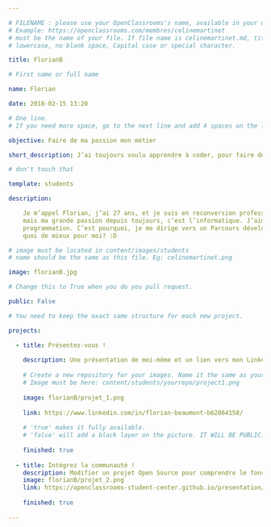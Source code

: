 ```yaml
---

# FILENAME : please use your OpenClassrooms's name, available in your url.
# Example: https://openclassrooms.com/membres/celinemartinet
# must be the name of your file. If file name is celinemartinet.md, title is celinemartinet.
# lowercase, no blank space, Capital case or special character.

title: FlorianB

# First name or full name

name: Florian

date: 2018-02-15 13:20

# One line.
# If you need more space, go to the next line and add 4 spaces on the left, as in 'description'.

objective: Faire de ma passion mon métier

short_description: J’ai toujours voulu apprendre à coder, pour faire des logiciels.

# don't touch that

template: students

description:

    Je m’appel Florian, j’ai 27 ans, et je suis en reconversion professionnel. J’ai fait des études de diagnostic électronique automobile,
    mais ma grande passion depuis toujours, c’est l’informatique. J’aime le domaine dans son ensemble, avec une petite préférence pour la
    programmation. C’est pourquoi, je me dirige vers un Parcours développeur d’application IOS, étant un fan de l'écosystème Apple,
    quoi de mieux pour moi? :D

# image must be located in content/images/students
# name should be the same as this file. Eg: celinemartinet.png

image: florianB.jpg

# Change this to True when you do you pull request.

public: False

# You need to keep the exact same structure for each new project.

projects:

  - title: Présentez-vous !
  
    description: Une présentation de moi-même et un lien vers mon LinkedIn.
    
    # Create a new repository for your images. Name it the same as your nickname and profile picture.
    # Image must be here: content/students/yourrepo/project1.png
    
    image: florianB/projet_1.png
    
    link: https://www.linkedin.com/in/florian-beaumont-b62864158/
    
    # 'true' makes it fully available.
    # 'false' will add a black layer on the picture. IT WILL BE PUBLIC!
    
    finished: true
    
  - title: Intégrez la communauté !
    description: Modifier un projet Open Source pour comprendre le fonctionnement de Git, de Github et des pull requests. 
    image: florianB/projet_2.png
    link: https://openclassrooms-student-center.github.io/presentation/students/florianB.html
    
    finished: true
    
---
```

